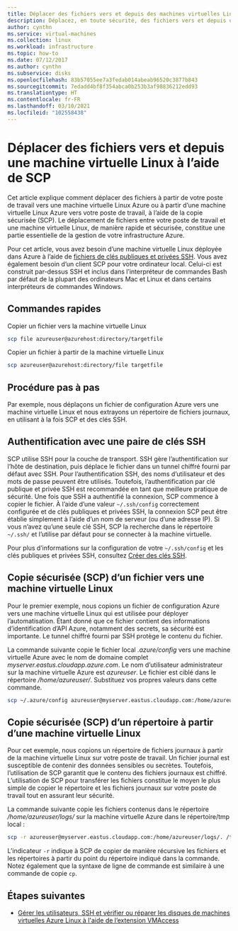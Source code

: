 ```yaml
---
title: Déplacer des fichiers vers et depuis des machines virtuelles Linux Azure avec SCP
description: Déplacez, en toute sécurité, des fichiers vers et depuis une machine virtuelle Linux dans Azure à l’aide de SCP et d’une paire de clés SSH.
author: cynthn
ms.service: virtual-machines
ms.collection: linux
ms.workload: infrastructure
ms.topic: how-to
ms.date: 07/12/2017
ms.author: cynthn
ms.subservice: disks
ms.openlocfilehash: 83b57055ee7a3fedab014abeab96520c3877b843
ms.sourcegitcommit: 7edadd4bf8f354abca0b253b3af98836212edd93
ms.translationtype: HT
ms.contentlocale: fr-FR
ms.lasthandoff: 03/10/2021
ms.locfileid: "102558438"
---
```

# <a name="move-files-to-and-from-a-linux-vm-using-scp"></a>Déplacer des fichiers vers et depuis une machine virtuelle Linux à l’aide de SCP

Cet article explique comment déplacer des fichiers à partir de votre poste de travail vers une machine virtuelle Linux Azure ou à partir d’une machine virtuelle Linux Azure vers votre poste de travail, à l’aide de la copie sécurisée (SCP). Le déplacement de fichiers entre votre poste de travail et une machine virtuelle Linux, de manière rapide et sécurisée, constitue une partie essentielle de la gestion de votre infrastructure Azure. 

Pour cet article, vous avez besoin d’une machine virtuelle Linux déployée dans Azure à l’aide de [fichiers de clés publiques et privées SSH](mac-create-ssh-keys.md). Vous avez également besoin d’un client SCP pour votre ordinateur local. Celui-ci est construit par-dessus SSH et inclus dans l’interpréteur de commandes Bash par défaut de la plupart des ordinateurs Mac et Linux et dans certains interpréteurs de commandes Windows.

## <a name="quick-commands"></a>Commandes rapides

Copier un fichier vers la machine virtuelle Linux

```bash
scp file azureuser@azurehost:directory/targetfile
```

Copier un fichier à partir de la machine virtuelle Linux

```bash
scp azureuser@azurehost:directory/file targetfile
```

## <a name="detailed-walkthrough"></a>Procédure pas à pas

Par exemple, nous déplaçons un fichier de configuration Azure vers une machine virtuelle Linux et nous extrayons un répertoire de fichiers journaux, en utilisant à la fois SCP et des clés SSH.   

## <a name="ssh-key-pair-authentication"></a>Authentification avec une paire de clés SSH

SCP utilise SSH pour la couche de transport. SSH gère l’authentification sur l’hôte de destination, puis déplace le fichier dans un tunnel chiffré fourni par défaut avec SSH. Pour l’authentification SSH, des noms d’utilisateur et des mots de passe peuvent être utilisés. Toutefois, l’authentification par clé publique et privée SSH est recommandée en tant que meilleure pratique de sécurité. Une fois que SSH a authentifié la connexion, SCP commence à copier le fichier. À l’aide d’une valeur `~/.ssh/config` correctement configurée et de clés publiques et privées SSH, la connexion SCP peut être établie simplement à l’aide d’un nom de serveur (ou d’une adresse IP). Si vous n’avez qu’une seule clé SSH, SCP la recherche dans le répertoire `~/.ssh/` et l’utilise par défaut pour se connecter à la machine virtuelle.

Pour plus d’informations sur la configuration de votre `~/.ssh/config` et les clés publiques et privées SSH, consultez [Créer des clés SSH](mac-create-ssh-keys.md).

## <a name="scp-a-file-to-a-linux-vm"></a>Copie sécurisée (SCP) d’un fichier vers une machine virtuelle Linux

Pour le premier exemple, nous copions un fichier de configuration Azure vers une machine virtuelle Linux qui est utilisée pour déployer l’automatisation. Étant donné que ce fichier contient des informations d’identification d’API Azure, notamment des secrets, sa sécurité est importante. Le tunnel chiffré fourni par SSH protège le contenu du fichier.

La commande suivante copie le fichier local *.azure/config* vers une machine virtuelle Azure avec le nom de domaine complet *myserver.eastus.cloudapp.azure.com*. Le nom d’utilisateur administrateur sur la machine virtuelle Azure est *azureuser*. Le fichier est ciblé dans le répertoire */home/azureuser/*. Substituez vos propres valeurs dans cette commande.

```bash
scp ~/.azure/config azureuser@myserver.eastus.cloudapp.com:/home/azureuser/config
```

## <a name="scp-a-directory-from-a-linux-vm"></a>Copie sécurisée (SCP) d’un répertoire à partir d’une machine virtuelle Linux

Pour cet exemple, nous copions un répertoire de fichiers journaux à partir de la machine virtuelle Linux sur votre poste de travail. Un fichier journal est susceptible de contenir des données sensibles ou secrètes. Toutefois, l’utilisation de SCP garantit que le contenu des fichiers journaux est chiffré. L’utilisation de SCP pour transférer les fichiers constitue le moyen le plus simple de copier le répertoire et les fichiers journaux sur votre poste de travail tout en assurant leur sécurité.

La commande suivante copie les fichiers contenus dans le répertoire */home/azureuser/logs/* sur la machine virtuelle Azure dans le répertoire/tmp local :

```bash
scp -r azureuser@myserver.eastus.cloudapp.com:/home/azureuser/logs/. /tmp/
```

L’indicateur `-r` indique à SCP de copier de manière récursive les fichiers et les répertoires à partir du point du répertoire indiqué dans la commande.  Notez également que la syntaxe de ligne de commande est similaire à une commande de copie `cp`.

## <a name="next-steps"></a>Étapes suivantes

* [Gérer les utilisateurs, SSH et vérifier ou réparer les disques de machines virtuelles Azure Linux à l'aide de l’extension VMAccess](../extensions/vmaccess.md?toc=/azure/virtual-machines/linux/toc.json)
